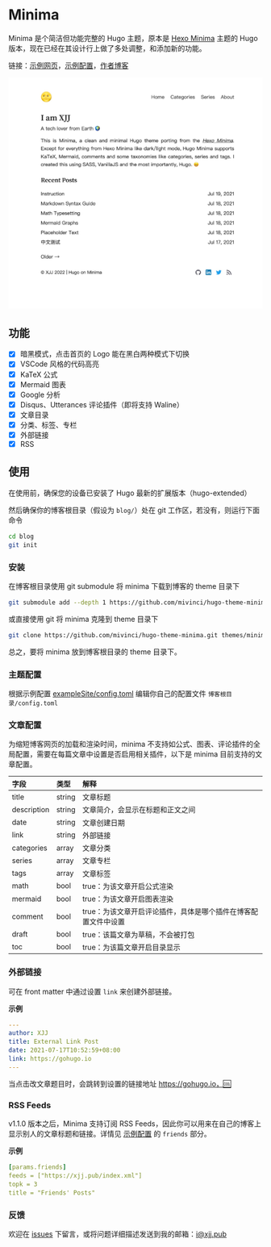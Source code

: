 # Minima

Minima 是个简洁但功能完整的 Hugo 主题，原本是 [Hexo Minima](https://github.com/adisaktijrs/hexo-theme-minima) 主题的 Hugo 版本，现在已经在其设计行上做了多处调整，和添加新的功能。

链接：[示例网页](https://h.xjj.pub/)，[示例配置](../exampleSite/config.toml)，[作者博客](https://xjj.pub)

![screenshot](../images/tn.png)

## 功能

- [x] 暗黑模式，点击首页的 Logo 能在黑白两种模式下切换
- [x] VSCode 风格的代码高亮
- [x] KaTeX 公式
- [x] Mermaid 图表
- [x] Google 分析
- [x] Disqus、Utterances 评论插件（即将支持 Waline）
- [x] 文章目录
- [x] 分类、标签、专栏
- [x] 外部链接 
- [x] RSS

## 使用

在使用前，确保您的设备已安装了 Hugo 最新的扩展版本（hugo-extended）

然后确保你的博客根目录（假设为 `blog/`）处在 git 工作区，若没有，则运行下面命令

```bash
cd blog
git init
```

### 安装

在博客根目录使用 git submodule 将 minima 下载到博客的 theme 目录下

```bash
git submodule add --depth 1 https://github.com/mivinci/hugo-theme-minima.git themes/minima
```

或直接使用 git 将 minima 克隆到 theme 目录下

```bash
git clone https://github.com/mivinci/hugo-theme-minima.git themes/minima
```

总之，要将 minima 放到博客根目录的 theme 目录下。

### 主题配置

根据示例配置 [exampleSite/config.toml](https://github.com/Mivinci/hugo-theme-minima/blob/main/exampleSite/config.toml) 编辑你自己的配置文件 `博客根目录/config.toml` 

### 文章配置

为缩短博客网页的加载和渲染时间，minima 不支持如公式、图表、评论插件的全局配置，需要在每篇文章中设置是否启用相关插件，以下是 minima 目前支持的文章配置。

| 字段          | 类型     | 解释                                |
|:----------- |:------ |:--------------------------------- |
| title       | string | 文章标题                              |
| description | string | 文章简介，会显示在标题和正文之间                  |
| date        | string | 文章创建日期                            |
| link        | string | 外部链接     |
| categories  | array  | 文章分类                              |
| series      | array  | 文章专栏                              |
| tags        | array  | 文章标签                              |
| math        | bool   | true：为该文章开启公式渲染                   |
| mermaid     | bool   | true：为该文章开启图表渲染                   |
| comment     | bool   | true：为该文章开启评论插件，具体是哪个插件在博客配置文件中设置 |
| draft       | bool   | true：该篇文章为草稿，不会被打包                |
| toc         | bool   | true：为该篇文章开启目录显示                  |


### 外部链接

可在 front matter 中通过设置 `link` 来创建外部链接。

**示例**

```yaml
---
author: XJJ
title: External Link Post
date: 2021-07-17T10:52:59+08:00
link: https://gohugo.io
---
```

当点击改文章题目时，会跳转到设置的链接地址 https://gohugo.io，🆒

### RSS Feeds

v1.1.0 版本之后，Minima 支持订阅 RSS Feeds，因此你可以用来在自己的博客上显示别人的文章标题和链接。详情见 [示例配置](./exampleSite/config.toml) 的 `friends` 部分。

**示例**

```yaml
[params.friends]
feeds = ["https://xjj.pub/index.xml"]
topk = 3
title = "Friends' Posts"
```

### 反馈

欢迎在 [issues](https://github.com/Mivinci/hugo-theme-minima/issues) 下留言，或将问题详细描述发送到我的邮箱：i@xjj.pub
